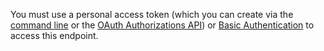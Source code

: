 You must use a personal access token (which you can create via the [command line](/articles/creating-a-personal-access-token-for-the-command-line/) or the [OAuth Authorizations API](/v3/oauth_authorizations/#create-a-new-authorization)) or [Basic Authentication](/v3/auth/#basic-authentication) to access this endpoint.
